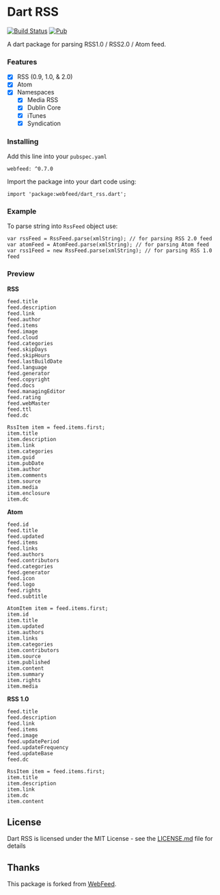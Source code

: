 # Dart RSS

[![Build Status](https://travis-ci.org/witochandra/webfeed.svg?branch=master)](https://travis-ci.org/witochandra/webfeed)
[![Pub](https://img.shields.io/pub/v/webfeed.svg)](https://pub.dartlang.org/packages/webfeed)

A dart package for parsing RSS1.0 / RSS2.0 / Atom feed.

### Features

- [x] RSS (0.9, 1.0, & 2.0)
- [x] Atom
- [x] Namespaces
    - [x] Media RSS
    - [x] Dublin Core
    - [x] iTunes
    - [x] Syndication

### Installing

Add this line into your `pubspec.yaml`
```
webfeed: ^0.7.0
```

Import the package into your dart code using:
```
import 'package:webfeed/dart_rss.dart';
```

### Example

To parse string into `RssFeed` object use:
```
var rssFeed = RssFeed.parse(xmlString); // for parsing RSS 2.0 feed
var atomFeed = AtomFeed.parse(xmlString); // for parsing Atom feed
var rss1Feed = new RssFeed.parse(xmlString); // for parsing RSS 1.0 feed
```

### Preview

**RSS**
```
feed.title
feed.description
feed.link
feed.author
feed.items
feed.image
feed.cloud
feed.categories
feed.skipDays
feed.skipHours
feed.lastBuildDate
feed.language
feed.generator
feed.copyright
feed.docs
feed.managingEditor
feed.rating
feed.webMaster
feed.ttl
feed.dc

RssItem item = feed.items.first;
item.title
item.description
item.link
item.categories
item.guid
item.pubDate
item.author
item.comments
item.source
item.media
item.enclosure
item.dc
```

**Atom**
```
feed.id
feed.title
feed.updated
feed.items
feed.links
feed.authors
feed.contributors
feed.categories
feed.generator
feed.icon
feed.logo
feed.rights
feed.subtitle

AtomItem item = feed.items.first;
item.id
item.title
item.updated
item.authors
item.links
item.categories
item.contributors
item.source
item.published
item.content
item.summary
item.rights
item.media
```

**RSS 1.0**
```
feed.title
feed.description
feed.link
feed.items
feed.image
feed.updatePeriod
feed.updateFrequency
feed.updateBase
feed.dc

RssItem item = feed.items.first;
item.title
item.description
item.link
item.dc
item.content
```

## License

Dart RSS is licensed under the MIT License - see the [LICENSE.md](LICENSE) file for details

## Thanks

This package is forked from [WebFeed](https://pub.dev/packages/webfeed).
